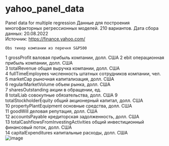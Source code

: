 # yahoo_panel_data
Panel data for multiple regression
Данные для построения многофакторных регрессионных моделей.
210 вариантов.
Дата сбора данных: 20.08.2022			
Источник: https://finance.yahoo.com/			
			
	Obs	тикер компании из перечня S&P500	
1	grossProfit	валовая прибыль компании, долл. США	
2	ebit	операционная прибыль компании, долл. США	
3	totalRevenue	общая выручка компании, долл. США	
4	fullTimeEmployees	численность штатных сотрудников компании, чел.	
5	marketCap	рыночная капитализация, долл. США	
6	regularMarketVolume	объем рынка, долл. США	
7	sharesOutstanding	акции в обращении, ед.	
8	totalLiab	совокупные обязательства, долл. США	
9	totalStockholderEquity	общий акционерный капитал, долл. США	
10	propertyPlantEquipment	основные средства, долл. США	
11	goodWill	деловая репутация, долл. США	
12	accountsPayable	кредиторская задолженность, долл. США	
13	totalCashflowsFromInvestingActivities	общий инвестиционный финансовый поток, долл. США	
14	capitalExpenditures	капитальные расходы, долл. США	
![image](https://user-images.githubusercontent.com/17575663/187064020-5365c82b-21c3-4682-aa36-298592f586e0.png)
